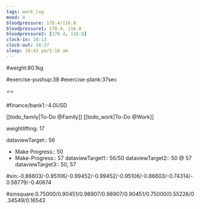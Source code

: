 ```yaml
---
tags: work_log
mood: 4
bloodpressure: 170.4/116.8
bloodpressure1: 170.4, 116.8
bloodpressure2: [170.4, 116.8]
clock-in: 10:13
clock-out: 16:37
sleep: 10:43 pm/5:10 am
---
```


#weight:80.1kg

#exercise-pushup:38
#exercise-plank:37sec


⭐⭐


#finance/bank1:-4.0USD

[[todo_family|To-Do @Family]]
[[todo_work|To-Do @Work]]


weightlifting: 17

dataviewTarget:: 56
- Make Progress:: 50
- Make-Progress:: 57
dataviewTarget1:: 56/50
dataviewTarget2:: 50 @ 57
dataviewTarget3:: 50, 57

#sin:-0.86603/-0.95106/-0.99452/-0.99452/-0.95106/-0.86603/-0.74314/-0.58779/-0.40674

#sinsquare:0.75000/0.90451/0.98907/0.98907/0.90451/0.75000/0.55226/0.34549/0.16543

